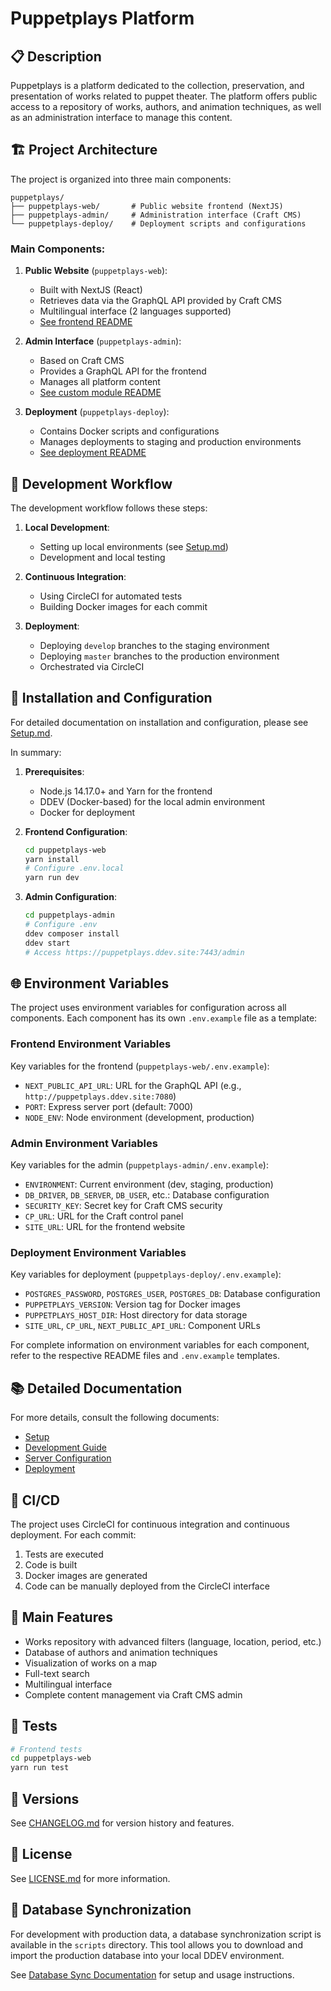 # Puppetplays Platform

## 📋 Description

Puppetplays is a platform dedicated to the collection, preservation, and presentation of works related to puppet theater. The platform offers public access to a repository of works, authors, and animation techniques, as well as an administration interface to manage this content.

## 🏗️ Project Architecture

The project is organized into three main components:

```
puppetplays/
├── puppetplays-web/       # Public website frontend (NextJS)
├── puppetplays-admin/     # Administration interface (Craft CMS)
└── puppetplays-deploy/    # Deployment scripts and configurations
```

### Main Components:

1. **Public Website** (`puppetplays-web`):
   - Built with NextJS (React)
   - Retrieves data via the GraphQL API provided by Craft CMS
   - Multilingual interface (2 languages supported)
   - [See frontend README](./puppetplays-web/README.md)

2. **Admin Interface** (`puppetplays-admin`):
   - Based on Craft CMS
   - Provides a GraphQL API for the frontend
   - Manages all platform content
   - [See custom module README](./puppetplays-admin/README.md)

3. **Deployment** (`puppetplays-deploy`):
   - Contains Docker scripts and configurations
   - Manages deployments to staging and production environments
   - [See deployment README](./puppetplays-deploy/README.md)

## 🚀 Development Workflow

The development workflow follows these steps:

1. **Local Development**:
   - Setting up local environments (see [Setup.md](./SETUP.md))
   - Development and local testing

2. **Continuous Integration**:
   - Using CircleCI for automated tests
   - Building Docker images for each commit

3. **Deployment**:
   - Deploying `develop` branches to the staging environment
   - Deploying `master` branches to the production environment
   - Orchestrated via CircleCI

## 🔧 Installation and Configuration

For detailed documentation on installation and configuration, please see [Setup.md](./SETUP.md).

In summary:

1. **Prerequisites**:
   - Node.js 14.17.0+ and Yarn for the frontend
   - DDEV (Docker-based) for the local admin environment
   - Docker for deployment

2. **Frontend Configuration**:
   ```bash
   cd puppetplays-web
   yarn install
   # Configure .env.local
   yarn run dev
   ```

3. **Admin Configuration**:
   ```bash
   cd puppetplays-admin
   # Configure .env
   ddev composer install
   ddev start
   # Access https://puppetplays.ddev.site:7443/admin
   ```

## 🌐 Environment Variables

The project uses environment variables for configuration across all components. Each component has its own `.env.example` file as a template:

### Frontend Environment Variables
Key variables for the frontend (`puppetplays-web/.env.example`):
- `NEXT_PUBLIC_API_URL`: URL for the GraphQL API (e.g., `http://puppetplays.ddev.site:7080`)
- `PORT`: Express server port (default: 7000)
- `NODE_ENV`: Node environment (development, production)

### Admin Environment Variables
Key variables for the admin (`puppetplays-admin/.env.example`):
- `ENVIRONMENT`: Current environment (dev, staging, production)
- `DB_DRIVER`, `DB_SERVER`, `DB_USER`, etc.: Database configuration
- `SECURITY_KEY`: Secret key for Craft CMS security
- `CP_URL`: URL for the Craft control panel
- `SITE_URL`: URL for the frontend website

### Deployment Environment Variables
Key variables for deployment (`puppetplays-deploy/.env.example`):
- `POSTGRES_PASSWORD`, `POSTGRES_USER`, `POSTGRES_DB`: Database configuration
- `PUPPETPLAYS_VERSION`: Version tag for Docker images
- `PUPPETPLAYS_HOST_DIR`: Host directory for data storage
- `SITE_URL`, `CP_URL`, `NEXT_PUBLIC_API_URL`: Component URLs

For complete information on environment variables for each component, refer to the respective README files and `.env.example` templates.

## 📚 Detailed Documentation

For more details, consult the following documents:

- [Setup](./puppetplays-docs/1-SETUP.md)
- [Development Guide](./puppetplays-docs/2-Développement.md)
- [Server Configuration](./puppetplays-docs/3-Configuration-serveur.md)
- [Deployment](./puppetplays-docs/4-Déploiement.md)

## 🔄 CI/CD

The project uses CircleCI for continuous integration and continuous deployment. For each commit:

1. Tests are executed
2. Code is built
3. Docker images are generated
4. Code can be manually deployed from the CircleCI interface

## 📱 Main Features

- Works repository with advanced filters (language, location, period, etc.)
- Database of authors and animation techniques
- Visualization of works on a map
- Full-text search
- Multilingual interface
- Complete content management via Craft CMS admin

## 🧪 Tests

```bash
# Frontend tests
cd puppetplays-web
yarn run test
```

## 📝 Versions

See [CHANGELOG.md](./CHANGELOG.md) for version history and features.

## 📄 License

See [LICENSE.md](./LICENSE.md) for more information.

## 🔄 Database Synchronization

For development with production data, a database synchronization script is available in the `scripts` directory. This tool allows you to download and import the production database into your local DDEV environment.

See [Database Sync Documentation](./scripts/README.md) for setup and usage instructions.
